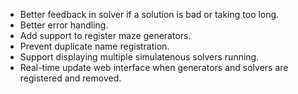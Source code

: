 * Better feedback in solver if a solution is bad or taking too long.
* Better error handling.
* Add support to register maze generators.
* Prevent duplicate name registration.
* Support displaying multiple simulatenous solvers running.
* Real-time update web interface when generators and solvers are registered and removed.
